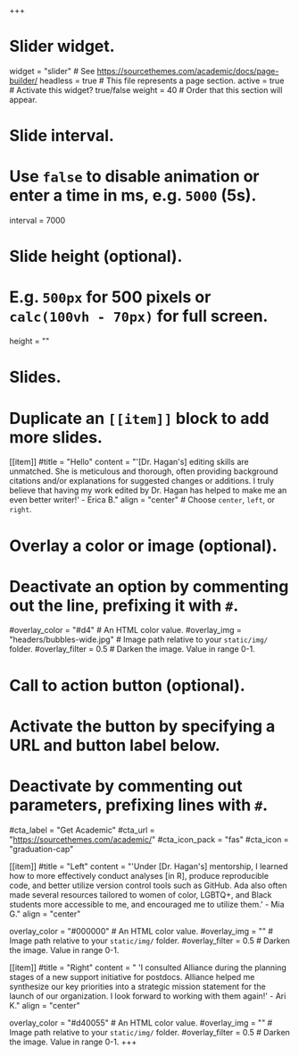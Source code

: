 +++
# Slider widget.
widget = "slider"  # See https://sourcethemes.com/academic/docs/page-builder/
headless = true  # This file represents a page section.
active = true  # Activate this widget? true/false
weight = 40  # Order that this section will appear.

# Slide interval.
# Use `false` to disable animation or enter a time in ms, e.g. `5000` (5s).
interval = 7000

# Slide height (optional).
# E.g. `500px` for 500 pixels or `calc(100vh - 70px)` for full screen.
height = ""

# Slides.
# Duplicate an `[[item]]` block to add more slides.
[[item]]
  #title = "Hello"
  content = "'[Dr. Hagan's] editing skills are unmatched. She is meticulous and thorough, often providing background citations and/or explanations for suggested changes or additions. I truly believe that having my work edited by Dr. Hagan has helped to make me an even better writer!' - Erica B."
  align = "center"  # Choose `center`, `left`, or `right`.

  # Overlay a color or image (optional).
  #   Deactivate an option by commenting out the line, prefixing it with `#`.
  #overlay_color = "#d4"  # An HTML color value.
  #overlay_img = "headers/bubbles-wide.jpg"  # Image path relative to your `static/img/` folder.
  #overlay_filter = 0.5  # Darken the image. Value in range 0-1.

  # Call to action button (optional).
  #   Activate the button by specifying a URL and button label below.
  #   Deactivate by commenting out parameters, prefixing lines with `#`.
  #cta_label = "Get Academic"
  #cta_url = "https://sourcethemes.com/academic/"
  #cta_icon_pack = "fas"
  #cta_icon = "graduation-cap"

[[item]]
  #title = "Left"
  content = "'Under [Dr. Hagan's] mentorship, I learned how to more effectively conduct analyses [in R], produce reproducible code, and better utilize version control tools such as GitHub. Ada also often made several resources tailored to women of color, LGBTQ+, and Black students more accessible to me, and encouraged me to utilize them.' - Mia G."
  align = "center"

  overlay_color = "#000000"  # An HTML color value.
 #overlay_img = ""  # Image path relative to your `static/img/` folder.
  #overlay_filter = 0.5  # Darken the image. Value in range 0-1.

[[item]]
  #title = "Right"
  content = " 'I consulted Alliance during the planning stages of a new support initiative for postdocs. Alliance helped me synthesize our key priorities into a strategic mission statement for the launch of our organization. I look forward to working with them again!' - Ari K."
  align = "center"

  overlay_color = "#d40055"  # An HTML color value.
  #overlay_img = ""  # Image path relative to your `static/img/` folder.
  #overlay_filter = 0.5  # Darken the image. Value in range 0-1.
+++
